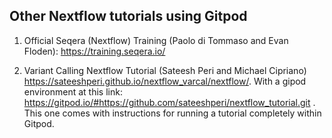 ## Other Nextflow tutorials using Gitpod

1. Official Seqera (Nextflow) Training (Paolo di Tommaso and Evan Floden): https://training.seqera.io/

2. Variant Calling Nextflow Tutorial (Sateesh Peri and Michael Cipriano) https://sateeshperi.github.io/nextflow_varcal/nextflow/. With a gipod environment at this link: https://gitpod.io/#https://github.com/sateeshperi/nextflow_tutorial.git . This one comes with instructions for running a tutorial completely within Gitpod.
